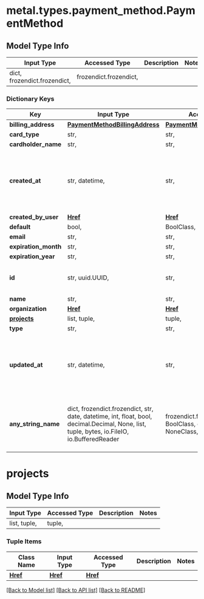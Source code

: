 # metal.types.payment_method.PaymentMethod

## Model Type Info
Input Type | Accessed Type | Description | Notes
------------ | ------------- | ------------- | -------------
dict, frozendict.frozendict,  | frozendict.frozendict,  |  | 

### Dictionary Keys
Key | Input Type | Accessed Type | Description | Notes
------------ | ------------- | ------------- | ------------- | -------------
**billing_address** | [**PaymentMethodBillingAddress**](PaymentMethodBillingAddress.md) | [**PaymentMethodBillingAddress**](PaymentMethodBillingAddress.md) |  | [optional] 
**card_type** | str,  | str,  |  | [optional] 
**cardholder_name** | str,  | str,  |  | [optional] 
**created_at** | str, datetime,  | str,  |  | [optional] value must conform to RFC-3339 date-time
**created_by_user** | [**Href**](Href.md) | [**Href**](Href.md) |  | [optional] 
**default** | bool,  | BoolClass,  |  | [optional] 
**email** | str,  | str,  |  | [optional] 
**expiration_month** | str,  | str,  |  | [optional] 
**expiration_year** | str,  | str,  |  | [optional] 
**id** | str, uuid.UUID,  | str,  |  | [optional] value must be a uuid
**name** | str,  | str,  |  | [optional] 
**organization** | [**Href**](Href.md) | [**Href**](Href.md) |  | [optional] 
**[projects](#projects)** | list, tuple,  | tuple,  |  | [optional] 
**type** | str,  | str,  |  | [optional] 
**updated_at** | str, datetime,  | str,  |  | [optional] value must conform to RFC-3339 date-time
**any_string_name** | dict, frozendict.frozendict, str, date, datetime, int, float, bool, decimal.Decimal, None, list, tuple, bytes, io.FileIO, io.BufferedReader | frozendict.frozendict, str, BoolClass, decimal.Decimal, NoneClass, tuple, bytes, FileIO | any string name can be used but the value must be the correct type | [optional]

# projects

## Model Type Info
Input Type | Accessed Type | Description | Notes
------------ | ------------- | ------------- | -------------
list, tuple,  | tuple,  |  | 

### Tuple Items
Class Name | Input Type | Accessed Type | Description | Notes
------------- | ------------- | ------------- | ------------- | -------------
[**Href**](Href.md) | [**Href**](Href.md) | [**Href**](Href.md) |  | 

[[Back to Model list]](../../README.md#documentation-for-models) [[Back to API list]](../../README.md#documentation-for-api-endpoints) [[Back to README]](../../README.md)

